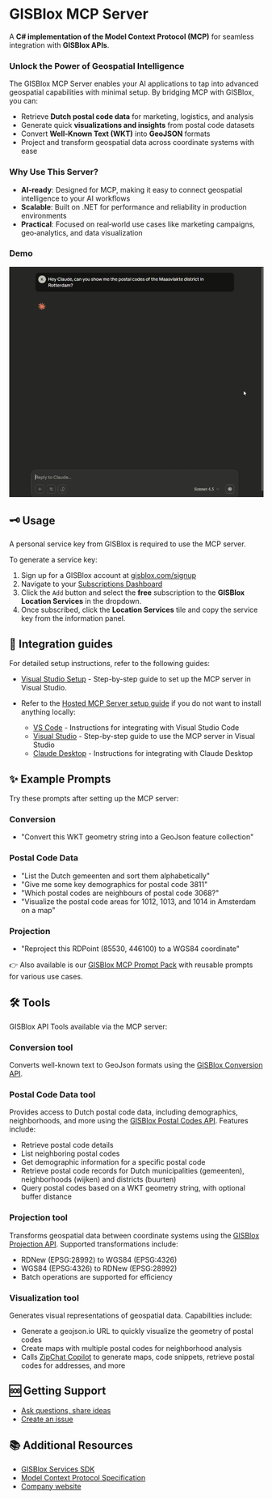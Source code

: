 ﻿# GISBlox MCP Server  

A **C# implementation of the Model Context Protocol (MCP)** for seamless integration with **GISBlox APIs**.  

### Unlock the Power of Geospatial Intelligence  
The GISBlox MCP Server enables your AI applications to tap into advanced geospatial capabilities with minimal setup. By bridging MCP with GISBlox, you can:  

- Retrieve **Dutch postal code data** for marketing, logistics, and analysis  
- Generate quick **visualizations and insights** from postal code datasets  
- Convert **Well‑Known Text (WKT)** into **GeoJSON** formats  
- Project and transform geospatial data across coordinate systems with ease  

### Why Use This Server?  
- **AI‑ready**: Designed for MCP, making it easy to connect geospatial intelligence to your AI workflows  
- **Scalable**: Built on .NET for performance and reliability in production environments  
- **Practical**: Focused on real‑world use cases like marketing campaigns, geo‑analytics, and data visualization  

### Demo

<img src="docs/images/gisblox-mcp-server-1.gif" alt="GISBlox MCP Server" width="720" />

## 🗝️ Usage

A personal service key from GISBlox is required to use the MCP server. 

To generate a service key:

1. Sign up for a GISBlox account at [gisblox.com/signup](https://account.gisblox.com/registreren)
2. Navigate to your [Subscriptions Dashboard](https://account.gisblox.com/profiel/abonnementen)
3. Click the `Add` button and select the **free** subscription to the **GISBlox Location Services** in the dropdown.
4. Once subscribed, click the **Location Services** tile and copy the service key from the information panel.

## 📖 Integration guides

For detailed setup instructions, refer to the following guides:

- [Visual Studio Setup](docs/vstudio-setup.md) - Step-by-step guide to set up the MCP server in Visual Studio.
- Refer to the [Hosted MCP Server setup guide](docs/hosted-mcp-guide.md) if you do not want to install anything locally: 

    - [VS Code](docs/hosted-mcp-guide.md#21-vs-code) - Instructions for integrating with Visual Studio Code
    - [Visual Studio](docs/hosted-mcp-guide.md#22-visual-studio) - Step-by-step guide to use the MCP server in Visual Studio
    - [Claude Desktop](docs/hosted-mcp-guide.md#23-claude-desktop) - Instructions for integrating with Claude Desktop

## ✨ Example Prompts

Try these prompts after setting up the MCP server:

### Conversion
- "Convert this WKT geometry string into a GeoJson feature collection"

### Postal Code Data
- "List the Dutch gemeenten and sort them alphabetically"
- "Give me some key demographics for postal code 3811"
- "Which postal codes are neighbours of postal code 3068?"
- "Visualize the postal code areas for 1012, 1013, and 1014 in Amsterdam on a map"

### Projection
- "Reproject this RDPoint (85530, 446100) to a WGS84 coordinate"

👉 Also available is our [GISBlox MCP Prompt Pack](https://github.com/GISBlox) with reusable prompts for various use cases.

## 🛠️ Tools

GISBlox API Tools available via the MCP server:

### Conversion tool

Converts well-known text to GeoJson formats using the [GISBlox Conversion API](https://services.gisblox.com/index.html#operations-tag-Conversion).

### Postal Code Data tool

Provides access to Dutch postal code data, including demographics, neighborhoods, and more using the [GISBlox Postal Codes API](https://services.gisblox.com/index.html#operations-tag-Dutch_Postal_Codes_-_4_digits). Features include:
- Retrieve postal code details
- List neighboring postal codes
- Get demographic information for a specific postal code
- Retrieve postal code records for Dutch municipalities (gemeenten), neighborhoods (wijken) and districts (buurten)
- Query postal codes based on a WKT geometry string, with optional buffer distance

### Projection tool

Transforms geospatial data between coordinate systems using the [GISBlox Projection API](https://services.gisblox.com/index.html#operations-tag-Projection). Supported transformations include:
- RDNew (EPSG:28992) to WGS84 (EPSG:4326)
- WGS84 (EPSG:4326) to RDNew (EPSG:28992)
- Batch operations are supported for efficiency

### Visualization tool

Generates visual representations of geospatial data. Capabilities include:
- Generate a geojson.io URL to quickly visualize the geometry of postal codes
- Create maps with multiple postal codes for neighborhood analysis
- Calls [ZipChat Copilot](https://zipchat.gisblox.com/) to generate maps, code snippets, retrieve postal codes for addresses, and more

## 🆘 Getting Support

- [Ask questions, share ideas](https://github.com/GISBlox/mcp/discussions)
- [Create an issue](https://github.com/GISBlox/mcp/issues)


## 📚 Additional Resources

- [GISBlox Services SDK](https://github.com/GISBlox/gisblox-services-sdk)
- [Model Context Protocol Specification](https://modelcontextprotocol.io)
- [Company website](https://www.bartelsonline.nl/)